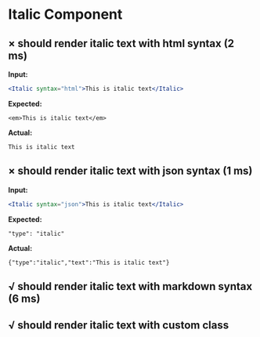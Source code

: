 # Italic Component

## × should render italic text with html syntax (2 ms)
**Input:**
```jsx
<Italic syntax="html">This is italic text</Italic>
```

**Expected:**
```
<em>This is italic text</em>
```

**Actual:**
```
This is italic text
```

## × should render italic text with json syntax (1 ms)
**Input:**
```jsx
<Italic syntax="json">This is italic text</Italic>
```

**Expected:**
```
"type": "italic"
```

**Actual:**
```
{"type":"italic","text":"This is italic text"}
```

## √ should render italic text with markdown syntax (6 ms)
## √ should render italic text with custom class
